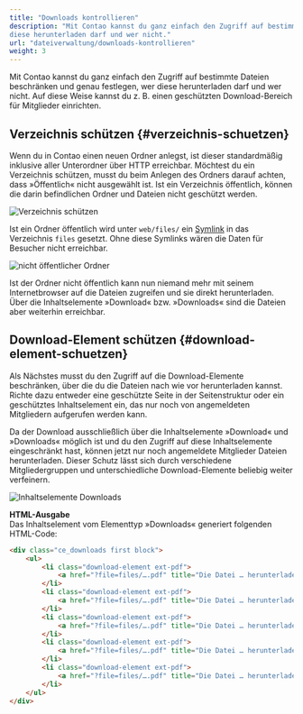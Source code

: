 ```yaml
---
title: "Downloads kontrollieren"
description: "Mit Contao kannst du ganz einfach den Zugriff auf bestimmte Dateien beschränken und genau festlegen, wer 
diese herunterladen darf und wer nicht."
url: "dateiverwaltung/downloads-kontrollieren"
weight: 3
---
```


Mit Contao kannst du ganz einfach den Zugriff auf bestimmte Dateien beschränken und genau festlegen, wer diese 
herunterladen darf und wer nicht. Auf diese Weise kannst du z. B. einen geschützten Download-Bereich für Mitglieder 
einrichten.


## Verzeichnis schützen {#verzeichnis-schuetzen}

Wenn du in Contao einen neuen Ordner anlegst, ist dieser standardmäßig inklusive aller Unterordner über HTTP erreichbar. 
Möchtest du ein Verzeichnis schützen, musst du beim Anlegen des Ordners darauf achten, dass »Öffentlich« nicht 
ausgewählt ist. Ist ein Verzeichnis öffentlich, können die darin befindlichen Ordner und Dateien nicht geschützt werden.

![Verzeichnis schützen](/de/file-manager/images/de/verzeichnis-schuetzen.png)

Ist ein Ordner öffentlich wird unter `web/files/` ein 
[Symlink](https://de.wikipedia.org/wiki/Symbolische_Verkn%C3%BCpfung) in das Verzeichnis `files` gesetzt. 
Ohne diese Symlinks wären die Daten für Besucher nicht erreichbar.

![nicht öffentlicher Ordner](/de/file-manager/images/de/nicht-oeffentlicher-ordner.png)

Ist der Ordner nicht öffentlich kann nun niemand mehr mit seinem Internetbrowser auf die Dateien zugreifen und sie 
direkt herunterladen. Über die Inhaltselemente »Download« bzw. »Downloads« sind die Dateien aber weiterhin erreichbar.


## Download-Element schützen {#download-element-schuetzen}

Als Nächstes musst du den Zugriff auf die Download-Elemente beschränken, über die du die Dateien nach wie vor 
herunterladen kannst. Richte dazu entweder eine geschützte Seite in der Seitenstruktur oder ein geschütztes 
Inhaltselement ein, das nur noch von angemeldeten Mitgliedern aufgerufen werden kann.

Da der Download ausschließlich über die Inhaltselemente »Download« und »Downloads« möglich ist und du den Zugriff auf 
diese Inhaltselemente eingeschränkt hast, können jetzt nur noch angemeldete Mitglieder Dateien herunterladen. Dieser 
Schutz lässt sich durch verschiedene Mitgliedergruppen und unterschiedliche Download-Elemente beliebig weiter 
verfeinern.

![Inhaltselemente Downloads](/de/file-manager/images/de/inhaltselemente-downloads.png)


**HTML-Ausgabe**  
Das Inhaltselement vom Elementtyp »Downloads« generiert folgenden HTML-Code:

```html
<div class="ce_downloads first block">
    <ul>
        <li class="download-element ext-pdf">
            <a href="?file=files/….pdf" title="Die Datei … herunterladen">… <span class="size">(… KiB)</span></a>
        </li>
        <li class="download-element ext-pdf">
            <a href="?file=files/….pdf" title="Die Datei … herunterladen">… <span class="size">(… KiB)</span></a>
        </li>
        <li class="download-element ext-pdf">
            <a href="?file=files/….pdf" title="Die Datei … herunterladen">… <span class="size">(… KiB)</span></a>
        </li>
        <li class="download-element ext-pdf">
            <a href="?file=files/….pdf" title="Die Datei … herunterladen">… <span class="size">(… KiB)</span></a>
        </li>
        <li class="download-element ext-pdf">
            <a href="?file=files/….pdf" title="Die Datei … herunterladen">… <span class="size">(… KiB)</span></a>
        </li>
    </ul>
</div>
```
